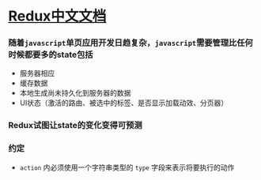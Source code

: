 # [Redux中文文档](http://cn.redux.js.org/)
### 随着`javascript`单页应用开发日趋复杂，`javascript`需要管理比任何时候都要多的state包括
* 服务器相应
* 缓存数据
* 本地生成尚未持久化到服务器的数据
* UI状态（激活的路由、被选中的标签、是否显示加载动效、分页器）


### Redux试图让state的变化变得可预测


### 约定
* `action` 内必须使用一个字符串类型的 `type` 字段来表示将要执行的动作










